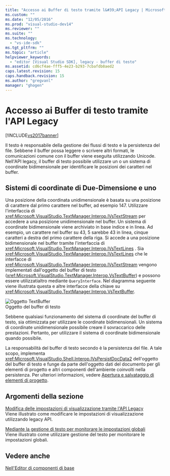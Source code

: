 ```yaml
---
title: "Accesso ai Buffer di testo tramite l&#39;API Legacy | Microsoft Docs"
ms.custom: ""
ms.date: "12/05/2016"
ms.prod: "visual-studio-dev14"
ms.reviewer: ""
ms.suite: ""
ms.technology: 
  - "vs-ide-sdk"
ms.tgt_pltfrm: ""
ms.topic: "article"
helpviewer_keywords: 
  - "editor [Visual Studio SDK], legacy - buffer di testo"
ms.assetid: cd6cf4ae-fff5-4e23-b293-7cbafdb8aed2
caps.latest.revision: 15
caps.handback.revision: 15
ms.author: "gregvanl"
manager: "ghogen"
---
```

# Accesso ai Buffer di testo tramite l&#39;API Legacy
[!INCLUDE[vs2017banner](../code-quality/includes/vs2017banner.md)]

Il testo è responsabile della gestione dei flussi di testo e la persistenza del file.  Sebbene il buffer possa leggere o scrivere altri formati, le comunicazioni comune con il buffer viene eseguita utilizzando Unicode.  Nell'API legacy, il buffer di testo possibile utilizzare un o un sistema di coordinate bidimensionale per identificare le posizioni dei caratteri nel buffer.  
  
## Sistemi di coordinate di Due\-Dimensione e uno  
 Una posizione della coordinata unidimensionale è basata su una posizione di carattere dal primo carattere nel buffer, ad esempio 147.  Utilizzare l'interfaccia di <xref:Microsoft.VisualStudio.TextManager.Interop.IVsTextStream> per accedere a una posizione unidimensionale nel buffer.  Un sistema di coordinate bidimensionale viene archiviato in base indice e in linea.  Ad esempio, un carattere nel buffer su 43, 5 sarebbe 43 in linea, cinque caratteri a destra del primo carattere della riga.  Si accede a una posizione bidimensionale nel buffer tramite l'interfaccia di <xref:Microsoft.VisualStudio.TextManager.Interop.IVsTextLines> .  Sia <xref:Microsoft.VisualStudio.TextManager.Interop.IVsTextLines> che le interfacce di <xref:Microsoft.VisualStudio.TextManager.Interop.IVsTextStream> vengono implementati dall'oggetto del buffer di testo \(<xref:Microsoft.VisualStudio.TextManager.Interop.VsTextBuffer>\) e possono essere utilizzatialtro mediante `QueryInterface`.  Nel diagramma seguente viene illustrata questa e altre interfacce della chiave su <xref:Microsoft.VisualStudio.TextManager.Interop.VsTextBuffer>.  
  
 ![Oggetto TextBuffer](../extensibility/media/vstextbuffer.png "vsTextBuffer")  
Oggetto del buffer di testo  
  
 Sebbene qualsiasi funzionamento del sistema di coordinate del buffer di testo, sia ottimizzata per utilizzare le coordinate bidimensionali.  Un sistema di coordinate unidimensionale possibile creare il sovraccarico delle prestazioni.  Pertanto, per utilizzare il sistema di coordinate bidimensionale quando possibile.  
  
 La responsabilità del buffer di testo secondo è la persistenza del file.  A tale scopo, implementa <xref:Microsoft.VisualStudio.Shell.Interop.IVsPersistDocData2> dell'oggetto del buffer di testo e funge da parte dell'oggetto dati del documento per gli elementi di progetto e altri componenti dell'ambiente coinvolti nella persistenza.  Per ulteriori informazioni, vedere [Apertura e salvataggio di elementi di progetto](../extensibility/internals/opening-and-saving-project-items.md).  
  
## Argomenti della sezione  
 [Modifica delle impostazioni di visualizzazione tramite l'API Legacy](../extensibility/changing-view-settings-by-using-the-legacy-api.md)  
 Viene illustrato come modificare le impostazioni di visualizzazione utilizzando legacy API.  
  
 [Mediante la gestione di testo per monitorare le impostazioni globali](../extensibility/using-the-text-manager-to-monitor-global-settings.md)  
 Viene illustrato come utilizzare gestione del testo per monitorare le impostazioni globali.  
  
## Vedere anche  
 [Nell'Editor di componenti di base](../extensibility/inside-the-core-editor.md)